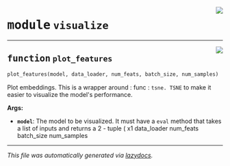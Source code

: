 <!-- markdownlint-disable -->

<a href="../../src/visualize.py#L0"><img align="right" style="float:right;" src="https://img.shields.io/badge/-source-cccccc?style=flat-square"></a>

# <kbd>module</kbd> `visualize`





---

<a href="../../src/visualize.py#L9"><img align="right" style="float:right;" src="https://img.shields.io/badge/-source-cccccc?style=flat-square"></a>

## <kbd>function</kbd> `plot_features`

```python
plot_features(model, data_loader, num_feats, batch_size, num_samples)
```

Plot embeddings. This is a wrapper around : func : ` tsne. TSNE ` to make it easier to visualize the model's performance. 



**Args:**
 
 - <b>`model`</b>:  The model to be visualized. It must have a ` eval ` method that takes a list of inputs and returns a 2 - tuple ( x1 data_loader num_feats batch_size num_samples 




---

_This file was automatically generated via [lazydocs](https://github.com/ml-tooling/lazydocs)._
